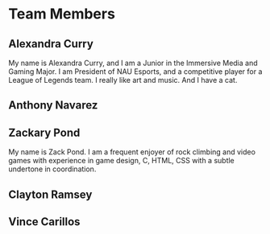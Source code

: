 # Team Members

## Alexandra Curry
My name is Alexandra Curry, and I am a Junior in the Immersive Media and Gaming
Major. I am President of NAU Esports, and a competitive player for a League
of Legends team. I really like art and music. And I have a cat.

## Anthony Navarez
## Zackary Pond
My name is Zack Pond. I am a frequent enjoyer of rock climbing and video games 
with experience in game design, C, HTML, CSS with a subtle undertone in 
coordination.

## Clayton Ramsey
## Vince Carillos
